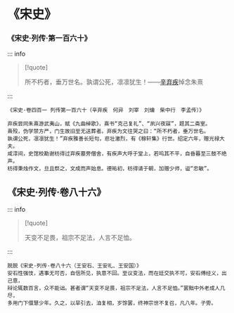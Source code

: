 # 《宋史》

### 《宋史·列传·第一百六十》

::: info

> [!quote]
>
> 所不朽者，垂万世名。孰谓公死，凛凛犹生！——[辛弃疾](辛弃疾.md)悼念朱熹

:::

```
《宋史·卷四百一 列传第一百六十（辛弃疾　何异　刘宰　刘爚　柴中行　李孟传）》

弃疾尝同朱熹游武夷山，赋《九曲棹歌》，熹书“克己复礼”、“夙兴夜寐”，题其二斋室。
熹殁，伪学禁方严，门生故旧至无送葬者。弃疾为文往哭之曰：“所不朽者，垂万世名。
孰谓公死，凛凛犹生！”弃疾雅善长短句，悲壮激烈，有《稼轩集》行世。绍定六年，赠光禄大夫。
咸淳间，史馆校勘谢枋得过弃疾墓旁僧舍，有疾声大呼于堂上，若呜其不平，自昏暮至三鼓不绝声。
枋得秉烛作文，旦且祭之，文成而声始息。德祐初，枋得请于朝，加赠少师，谥“忠敏”。
```

## 《宋史·列传·卷八十六》

::: info

> [!quote]
>
> 天变不足畏，祖宗不足法，人言不足恤。

:::

```
脱脱《宋史·列传·卷八十六（王安石、王安礼、王安国）》
安石性强忮，遇事无可否，自信所见，执意不回。至议变法，而在廷交执不可，安石傅经义，出己意，
辩论辄数百言，众不能诎。甚者谓“天变不足畏，祖宗不足法，人言不足恤。”罢黜中外老成人几尽，
多用门下儇慧少年。久之，以旱引去，洎复相，岁馀罢，终神宗世不复召，凡八年。子雱。
```
